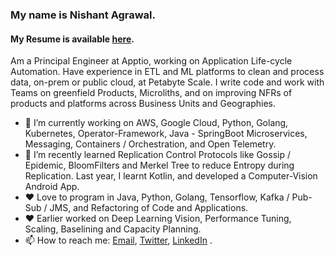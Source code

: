 ### My name is Nishant Agrawal. 

#### My Resume is available [here](https://docs.google.com/document/d/e/2PACX-1vS9AeI7EkIAum5w7NfQP1XV2uD91mcRjKRg8ihL3TbEiW9OimcaPPfDfUx3oYYkRlkQMn8O_4zLZSfO/pub).

Am a Principal Engineer at Apptio, working on Application Life-cycle Automation. Have experience in ETL and ML platforms to clean and process data, on-prem or public cloud, at Petabyte Scale. I write code and work with Teams on greenfield Products, Microliths, and on improving NFRs of products and platforms across Business Units and Geographies.

- 🔭 I’m currently working on AWS, Google Cloud, Python, Golang, Kubernetes, Operator-Framework, Java - SpringBoot Microservices, Messaging, Containers / Orchestration, and Open Telemetry.
- 🌱 I’m recently learned Replication Control Protocols like Gossip / Epidemic, BloomFilters and Merkel Tree to reduce Entropy during Replication. Last year, I learnt Kotlin, and developed a Computer-Vision Android App.
- ❤️ Love to program in Java, Python, Golang, Tensorflow, Kafka / Pub-Sub / JMS, and Refactoring of Code and Applications.
- ❤️ Earlier worked on Deep Learning Vision, Performance Tuning, Scaling, Baselining and Capacity Planning.
- 📫 How to reach me: [Email](mailto:root.nishi@gmail.com), [Twitter](https://twitter.com/tachyo9), [LinkedIn](https://www.linkedin.com/in/agrawalnishant/) .
